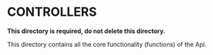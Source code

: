 # CONTROLLERS

**This directory is required, do not delete this directory.**

This directory contains all the core functionality (functions) of the Api.
